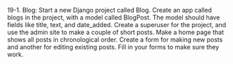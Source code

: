 19-1. Blog: Start a new Django project called Blog. Create an app called blogs
in the project, with a model called BlogPost. The model should have fields like
title, text, and date_added. Create a superuser for the project, and use the
admin site to make a couple of short posts. Make a home page that shows all
posts in chronological order.
Create a form for making new posts and another for editing existing posts.
Fill in your forms to make sure they work.